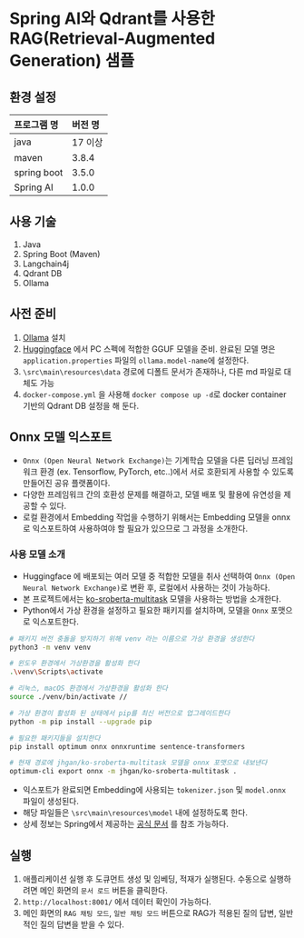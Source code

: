 # Spring AI와 Qdrant를 사용한 RAG(Retrieval-Augmented Generation) 샘플

## 환경 설정

| 프로그램 명 | 버전 명 |
| :--------- | :------ |
| java | 17 이상 |
| maven | 3.8.4 |
| spring boot | 3.5.0 |
| Spring AI | 1.0.0 |

## 사용 기술

1. Java
2. Spring Boot (Maven)
3. Langchain4j
4. Qdrant DB
5. Ollama

## 사전 준비

1. [Ollama](https://ollama.com/download) 설치
2. [Huggingface](https://huggingface.co/) 에서 PC 스펙에 적합한 GGUF 모델을 준비. 완료된 모델 명은 `application.properties` 파일의 `ollama.model-name`에 설정한다.
3. `\src\main\resources\data` 경로에 디폴트 문서가 존재하나, 다른 md 파일로 대체도 가능
4. `docker-compose.yml` 을 사용해 `docker compose up -d`로 docker container 기반의 Qdrant DB 설정을 해 둔다.

## Onnx 모델 익스포트

- `Onnx (Open Neural Network Exchange)`는 기계학습 모델을 다른 딥러닝 프레임워크 환경 (ex. Tensorflow, PyTorch, etc..)에서 서로 호환되게 사용할 수 있도록 만들어진 공유 플랫폼이다.
- 다양한 프레임워크 간의 호환성 문제를 해결하고, 모델 배포 및 활용에 유연성을 제공할 수 있다.
- 로컬 환경에서 Embedding 작업을 수행하기 위해서는 Embedding 모델을 onnx로 익스포트하여 사용하여야 할 필요가 있으므로 그 과정을 소개한다.

### 사용 모델 소개

- Huggingface 에 배포되는 여러 모델 중 적합한 모델을 취사 선택하여 `Onnx (Open Neural Network Exchange)`로 변환 후, 로컬에서 사용하는 것이 가능하다.
- 본 프로젝트에서는 [ko-sroberta-multitask](https://huggingface.co/jhgan/ko-sroberta-multitask) 모델을 사용하는 방법을 소개한다.
- Python에서 가상 환경을 설정하고 필요한 패키지를 설치하며, 모델을 `Onnx` 포맷으로 익스포트한다.

```bash
# 패키지 버전 충돌을 방지하기 위해 venv 라는 이름으로 가상 환경을 생성한다
python3 -m venv venv

# 윈도우 환경에서 가상환경을 활성화 한다
.\venv\Scripts\activate

# 리눅스, macOS 환경에서 가상환경을 활성화 한다
source ./venv/bin/activate //

# 가상 환경이 활성화 된 상태에서 pip를 최신 버전으로 업그레이드한다
python -m pip install --upgrade pip

# 필요한 패키지들을 설치한다
pip install optimum onnx onnxruntime sentence-transformers

# 현재 경로에 jhgan/ko-sroberta-multitask 모델을 onnx 포맷으로 내보낸다
optimum-cli export onnx -m jhgan/ko-sroberta-multitask .
```

- 익스포트가 완료되면 Embedding에 사용되는 `tokenizer.json` 및 `model.onnx` 파일이 생성된다.
- 해당 파일들은 `\src\main\resources\model` 내에 설정하도록 한다.
- 상세 정보는 Spring에서 제공하는 [공식 문서](https://docs.spring.io/spring-ai/reference/api/embeddings/onnx.html#_prerequisites) 를 참조 가능하다.

## 실행

1. 애플리케이션 실행 후 도큐먼트 생성 및 임베딩, 적재가 실행된다. 수동으로 실행하려면 메인 화면의 `문서 로드` 버튼을 클릭한다.
2. `http://localhost:8001/` 에서 데이터 확인이 가능하다.
3. 메인 화면의 `RAG 채팅 모드`, `일반 채팅 모드` 버튼으로 RAG가 적용된 질의 답변, 일반적인 질의 답변을 받을 수 있다.


